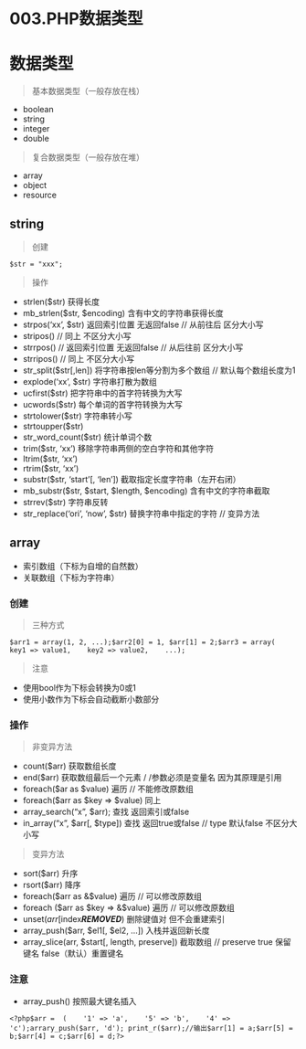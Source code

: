 # 003.PHP数据类型

# 数据类型

> 基本数据类型（一般存放在栈）

- boolean
- string
- integer
- double

> 复合数据类型（一般存放在堆）

- array
- object
- resource

## string

> 创建

```
$str = "xxx";
```

> 操作

- strlen($str) 获得长度
- mb_strlen($str, $encoding) 含有中文的字符串获得长度
- strpos(‘xx’, $str) 返回索引位置 无返回false // 从前往后 区分大小写
- stripos() // 同上 不区分大小写
- strrpos() // 返回索引位置 无返回false // 从后往前 区分大小写
- strripos() // 同上 不区分大小写
- str_split($str[,len]) 将字符串按len等分割为多个数组 // 默认每个数组长度为1
- explode(‘xx’, $str) 字符串打散为数组
- ucfirst($str) 把字符串中的首字符转换为大写
- ucwords($str) 每个单词的首字符转换为大写
- strtolower($str) 字符串转小写
- strtoupper($str)
- str_word_count($str) 统计单词个数
- trim($str, ‘xx’) 移除字符串两侧的空白字符和其他字符
- ltrim($str, ‘xx’)
- rtrim($str, ‘xx’)
- substr($str, ‘start’[, ‘len’]) 截取指定长度字符串（左开右闭）
- mb_substr($str, $start, $length, $encoding) 含有中文的字符串截取
- strrev($str) 字符串反转
- str_replace(‘ori’, ‘now’, $str) 替换字符串中指定的字符 // 变异方法

## array

- 索引数组（下标为自增的自然数）
- 关联数组（下标为字符串）

### 创建

> 三种方式

```
$arr1 = array(1, 2, ...);$arr2[0] = 1, $arr[1] = 2;$arr3 = array(    key1 => value1,    key2 => value2,    ...);
```

> 注意

- 使用bool作为下标会转换为0或1
- 使用小数作为下标会自动截断小数部分

### 操作

> 非变异方法

- count($arr) 获取数组长度
- end($arr) 获取数组最后一个元素 / /参数必须是变量名 因为其原理是引用
- foreach($ar as $value) 遍历 // 不能修改原数组
- foreach($arr as $key => $value) 同上
- array_search(“x”, $arr); 查找 返回索引或false
- in_array(“x”, $arr[, $type]) 查找 返回true或false // type 默认false 不区分大小写

> 变异方法

- sort($arr) 升序
- rsort($arr) 降序
- foreach($arr as &$value) 遍历 // 可以修改原数组
- foreach ($arr as $key => &$value) 遍历 // 可以修改原数组
- unset(*arr*[index***REMOVED***) 删除键值对 但不会重建索引
- array_push($arr, $el1[, $el2, …]) 入栈并返回新长度
- array_slice(arr, $start[, length, preserve]) 截取数组 // preserve true 保留键名 false（默认）重置键名

### 注意

- array_push() 按照最大键名插入

```
<?php$arr =  (    '1' => 'a',    '5' => 'b',    '4' => 'c');arrary_push($arr, 'd'); print_r($arr);//输出$arr[1] = a;$arr[5] = b;$arr[4] = c;$arr[6] = d;?>
```